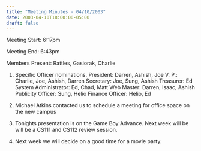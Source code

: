```yaml
---
title: "Meeting Minutes - 04/10/2003"
date: 2003-04-10T18:00:00-05:00
draft: false
---
```


Meeting Start: 6:17pm </p><p>
Meeting End: 6:43pm </p><p>
Members Present: Rattles, Gasiorak, Charlie </p><p>
1. Specific Officer nominations.    President: Darren, Ashish, Joe    V. P.: Charlie, Joe, Ashish, Darren    Secretary: Joe, Sung, Ashish    Treasurer: Ed    System Administrator: Ed, Chad, Matt    Web Master: Darren, Isaac, Ashish    Publicity Officer: Sung, Helio    Finance Officer: Helio, Ed </p><p>
2. Michael Atkins contacted us to schedule a meeting for office space on the new campus </p><p>
3. Tonights presentation is on the Game Boy Advance.    Next week will be will be a CS111 and CS112 review session. </p><p>
4. Next week we will decide on a good time for a movie party.</p>
